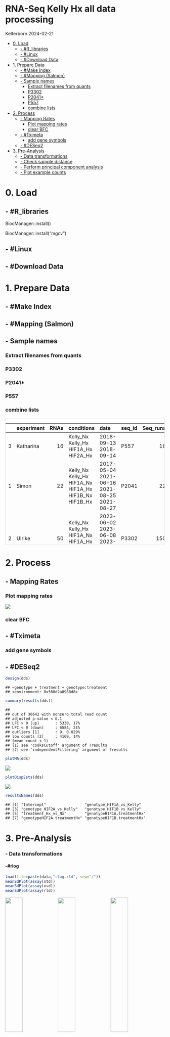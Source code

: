 RNA-Seq Kelly Hx all data processing
================
Kelterborn
2024-02-21

- [0. Load](#0-load)
  - [- \#R_libraries](#--r_libraries)
  - [- \#Linux](#--linux)
  - [- \#Download Data](#--download-data)
- [1. Prepare Data](#1-prepare-data)
  - [- \#Make Index](#--make-index)
  - [- \#Mapping (Salmon)](#--mapping-salmon)
  - [- Sample names](#--sample-names)
    - [Extract filenames from quants](#extract-filenames-from-quants)
    - [P3302](#p3302)
    - [P2041\*](#p2041)
    - [P557](#p557)
    - [combine lists](#combine-lists)
- [2. Process](#2-process)
  - [- Mapping Rates](#--mapping-rates)
    - [Plot mapping rates](#plot-mapping-rates)
    - [clear BFC](#clear-bfc)
  - [- \#Tximeta](#--tximeta)
    - [add gene symbols](#add-gene-symbols)
  - [- \#DESeq2](#--deseq2)
- [3. Pre-Analysis](#3-pre-analysis)
  - [- Data transformations](#--data-transformations)
  - [- Check sample distance](#--check-sample-distance)
  - [- Perform principal component
    analysis](#--perform-principal-component-analysis)
  - [- Plot example counts](#--plot-example-counts)

# 0. Load

## - \#R_libraries

BiocManager::install()

BiocManager::install(“mgcv”)

## - \#Linux

## - \#Download Data

# 1. Prepare Data

## - \#Make Index

## - \#Mapping (Salmon)

## - Sample names

### Extract filenames from quants

### P3302

### P2041\*

### P557

### combine lists

<div style="border: 1px solid #ddd; padding: 0px; overflow-y: scroll; height:400px; ">

<table class="table table-striped" style="margin-left: auto; margin-right: auto;">
<thead>
<tr>
<th style="text-align:left;position: sticky; top:0; background-color: #FFFFFF;">
</th>
<th style="text-align:left;position: sticky; top:0; background-color: #FFFFFF;">
experiment
</th>
<th style="text-align:right;position: sticky; top:0; background-color: #FFFFFF;">
RNAs
</th>
<th style="text-align:left;position: sticky; top:0; background-color: #FFFFFF;">
conditions
</th>
<th style="text-align:left;position: sticky; top:0; background-color: #FFFFFF;">
date
</th>
<th style="text-align:left;position: sticky; top:0; background-color: #FFFFFF;">
seq_id
</th>
<th style="text-align:right;position: sticky; top:0; background-color: #FFFFFF;">
Seq_runs
</th>
</tr>
</thead>
<tbody>
<tr>
<td style="text-align:left;">
3
</td>
<td style="text-align:left;">
Katharina
</td>
<td style="text-align:right;">
16
</td>
<td style="text-align:left;">
Kelly_Nx Kelly_Hx HIF1A_Hx HIF2A_Hx
</td>
<td style="text-align:left;">
2018-09-13 2018-09-14
</td>
<td style="text-align:left;">
P557
</td>
<td style="text-align:right;">
16
</td>
</tr>
<tr>
<td style="text-align:left;">
1
</td>
<td style="text-align:left;">
Simon
</td>
<td style="text-align:right;">
22
</td>
<td style="text-align:left;">
Kelly_Nx Kelly_Hx HIF1A_Nx HIF1A_Hx HIF1B_Nx HIF1B_Hx
</td>
<td style="text-align:left;">
2017-05-04 2021-06-16 2021-08-25 2021-08-27
</td>
<td style="text-align:left;">
P2041
</td>
<td style="text-align:right;">
22
</td>
</tr>
<tr>
<td style="text-align:left;">
2
</td>
<td style="text-align:left;">
Ulrike
</td>
<td style="text-align:right;">
50
</td>
<td style="text-align:left;">
Kelly_Nx Kelly_Hx HIF1A_Nx HIF1A_Hx HIF2A_Nx HIF2A_Hx
</td>
<td style="text-align:left;">
2023-06-02 2023-06-08 2023-06-15 2023-06-28
</td>
<td style="text-align:left;">
P3302
</td>
<td style="text-align:right;">
150
</td>
</tr>
</tbody>
</table>

</div>

# 2. Process

## - Mapping Rates

### Plot mapping rates

![](Readme_files/figure-gfm/plot_mappingr-1.png)<!-- -->

### clear BFC

## - \#Tximeta

### add gene symbols

## - \#DESeq2

``` r
design(dds)
```

    ## ~genotype + treatment + genotype:treatment
    ## <environment: 0x560d2a8988d8>

``` r
summary(results(dds))
```

    ## 
    ## out of 30642 with nonzero total read count
    ## adjusted p-value < 0.1
    ## LFC > 0 (up)       : 5330, 17%
    ## LFC < 0 (down)     : 6584, 21%
    ## outliers [1]       : 9, 0.029%
    ## low counts [2]     : 4169, 14%
    ## (mean count < 1)
    ## [1] see 'cooksCutoff' argument of ?results
    ## [2] see 'independentFiltering' argument of ?results

``` r
plotMA(dds)
```

![](Readme_files/figure-gfm/dds_design-1.png)<!-- -->

``` r
plotDispEsts(dds)
```

![](Readme_files/figure-gfm/dds_design-2.png)<!-- -->

``` r
resultsNames(dds)
```

    ## [1] "Intercept"                 "genotype_HIF1A_vs_Kelly"  
    ## [3] "genotype_HIF2A_vs_Kelly"   "genotype_HIF1B_vs_Kelly"  
    ## [5] "treatment_Hx_vs_Nx"        "genotypeHIF1A.treatmentHx"
    ## [7] "genotypeHIF2A.treatmentHx" "genotypeHIF1B.treatmentHx"

# 3. Pre-Analysis

### - Data transformations

#### -#rlog

``` r
load(file=paste(data,"rlog.rld", sep="/"))
meanSdPlot(assay(ntd))
meanSdPlot(assay(vsd))
meanSdPlot(assay(rld))
```

<img src="Readme_files/figure-gfm/pre_trans_fig, figures-side-1.png" width="33%" /><img src="Readme_files/figure-gfm/pre_trans_fig, figures-side-2.png" width="33%" /><img src="Readme_files/figure-gfm/pre_trans_fig, figures-side-3.png" width="33%" />

### - Check sample distance

<img src="Readme_files/figure-gfm/pre_sample_dist-1.png" width="100%" />

### - Perform principal component analysis

<img src="Readme_files/figure-gfm/pca-1.png" width="80%" />

###### – Advanced PCA

    ## PC6 
    ##   6

<img src="Readme_files/figure-gfm/pca_advanced-1.png" width="80%" /><img src="Readme_files/figure-gfm/pca_advanced-2.png" width="80%" /><img src="Readme_files/figure-gfm/pca_advanced-3.png" width="80%" /><img src="Readme_files/figure-gfm/pca_advanced-4.png" width="80%" />

###### – \#PCA gif

<a href="pca.gif" height="100%," width="100%">PCA Gif</a>

<img src="pca.gif" width="100%" />

### - Plot example counts

    ## [1] 30652

    ## [1] 30652

    ## [1] 22173

    ## [1] 22172

<img src="Readme_files/figure-gfm/example_counts-1.png" width="50%" /><img src="Readme_files/figure-gfm/example_counts-2.png" width="50%" />

``` r
sessionInfo()
```

    ## R version 4.3.3 (2024-02-29)
    ## Platform: x86_64-pc-linux-gnu (64-bit)
    ## Running under: Ubuntu 22.04.4 LTS
    ## 
    ## Matrix products: default
    ## BLAS/LAPACK: /opt/intel/oneapi/mkl/2024.0/lib/libmkl_rt.so.2;  LAPACK version 3.10.1
    ## 
    ## locale:
    ##  [1] LC_CTYPE=de_DE.UTF-8       LC_NUMERIC=C              
    ##  [3] LC_TIME=de_DE.UTF-8        LC_COLLATE=de_DE.UTF-8    
    ##  [5] LC_MONETARY=de_DE.UTF-8    LC_MESSAGES=de_DE.UTF-8   
    ##  [7] LC_PAPER=de_DE.UTF-8       LC_NAME=C                 
    ##  [9] LC_ADDRESS=C               LC_TELEPHONE=C            
    ## [11] LC_MEASUREMENT=de_DE.UTF-8 LC_IDENTIFICATION=C       
    ## 
    ## time zone: Europe/Berlin
    ## tzcode source: system (glibc)
    ## 
    ## attached base packages:
    ## [1] grid      stats4    stats     graphics  grDevices utils     datasets 
    ## [8] methods   base     
    ## 
    ## other attached packages:
    ##  [1] ensembldb_2.26.0            AnnotationFilter_1.26.0    
    ##  [3] GenomicFeatures_1.54.4      animation_2.7              
    ##  [5] viridis_0.6.5               viridisLite_0.4.2          
    ##  [7] writexl_1.5.0               knitr_1.46                 
    ##  [9] kableExtra_1.4.0            R.utils_2.12.3             
    ## [11] R.oo_1.26.0                 R.methodsS3_1.8.2          
    ## [13] curl_5.2.1                  data.table_1.15.4          
    ## [15] sessioninfo_1.2.2           VennDiagram_1.7.3          
    ## [17] futile.logger_1.4.3         readxl_1.4.3               
    ## [19] patchwork_1.2.0             gridExtra_2.3              
    ## [21] EnhancedVolcano_1.20.0      cowplot_1.1.3              
    ## [23] ggalt_0.4.0                 PCAtools_2.14.0            
    ## [25] ggrepel_0.9.5               pheatmap_1.0.12            
    ## [27] GOSemSim_2.28.1             biomaRt_2.58.2             
    ## [29] clusterProfiler_4.10.1      vsn_3.70.0                 
    ## [31] AnnotationHub_3.10.1        org.Mm.eg.db_3.18.0        
    ## [33] AnnotationDbi_1.64.1        RColorBrewer_1.1-3         
    ## [35] DESeq2_1.42.1               SummarizedExperiment_1.32.0
    ## [37] Biobase_2.62.0              MatrixGenerics_1.14.0      
    ## [39] matrixStats_1.2.0           GenomicRanges_1.54.1       
    ## [41] GenomeInfoDb_1.38.8         IRanges_2.36.0             
    ## [43] S4Vectors_0.40.2            BiocGenerics_0.48.1        
    ## [45] tximport_1.30.0             tximeta_1.20.3             
    ## [47] stringi_1.8.3               plyr_1.8.9                 
    ## [49] lubridate_1.9.3             forcats_1.0.0              
    ## [51] stringr_1.5.1               dplyr_1.1.4                
    ## [53] purrr_1.0.2                 readr_2.1.5                
    ## [55] tidyr_1.3.1                 tibble_3.2.1               
    ## [57] ggplot2_3.5.0               tidyverse_2.0.0            
    ## [59] BiocFileCache_2.10.2        dbplyr_2.5.0               
    ## [61] devtools_2.4.5              usethis_2.2.3              
    ## [63] BiocManager_1.30.22        
    ## 
    ## loaded via a namespace (and not attached):
    ##   [1] fs_1.6.3                      ProtGenerics_1.34.0          
    ##   [3] bitops_1.0-7                  enrichplot_1.22.0            
    ##   [5] HDO.db_0.99.1                 httr_1.4.7                   
    ##   [7] ash_1.0-15                    profvis_0.3.8                
    ##   [9] tools_4.3.3                   utf8_1.2.4                   
    ##  [11] R6_2.5.1                      lazyeval_0.2.2               
    ##  [13] urlchecker_1.0.1              withr_3.0.0                  
    ##  [15] prettyunits_1.2.0             preprocessCore_1.64.0        
    ##  [17] cli_3.6.2                     formatR_1.14                 
    ##  [19] scatterpie_0.2.2              labeling_0.4.3               
    ##  [21] systemfonts_1.0.6             Rsamtools_2.18.0             
    ##  [23] yulab.utils_0.1.4             gson_0.1.0                   
    ##  [25] svglite_2.1.3                 DOSE_3.28.2                  
    ##  [27] maps_3.4.2                    limma_3.58.1                 
    ##  [29] rstudioapi_0.16.0             RSQLite_2.3.6                
    ##  [31] generics_0.1.3                gridGraphics_0.5-1           
    ##  [33] BiocIO_1.12.0                 vroom_1.6.5                  
    ##  [35] GO.db_3.18.0                  Matrix_1.6-5                 
    ##  [37] fansi_1.0.6                   abind_1.4-5                  
    ##  [39] lifecycle_1.0.4               yaml_2.3.8                   
    ##  [41] qvalue_2.34.0                 SparseArray_1.2.4            
    ##  [43] blob_1.2.4                    promises_1.3.0               
    ##  [45] dqrng_0.3.2                   crayon_1.5.2                 
    ##  [47] miniUI_0.1.1.1                lattice_0.22-5               
    ##  [49] beachmat_2.18.1               KEGGREST_1.42.0              
    ##  [51] pillar_1.9.0                  fgsea_1.28.0                 
    ##  [53] rjson_0.2.21                  codetools_0.2-19             
    ##  [55] fastmatch_1.1-4               glue_1.7.0                   
    ##  [57] ggfun_0.1.4                   remotes_2.5.0                
    ##  [59] vctrs_0.6.5                   png_0.1-8                    
    ##  [61] treeio_1.26.0                 cellranger_1.1.0             
    ##  [63] gtable_0.3.4                  cachem_1.0.8                 
    ##  [65] xfun_0.43                     S4Arrays_1.2.1               
    ##  [67] mime_0.12                     tidygraph_1.3.1              
    ##  [69] statmod_1.5.0                 interactiveDisplayBase_1.40.0
    ##  [71] ellipsis_0.3.2                nlme_3.1-163                 
    ##  [73] ggtree_3.10.1                 bit64_4.0.5                  
    ##  [75] progress_1.2.3                filelock_1.0.3               
    ##  [77] affyio_1.72.0                 irlba_2.3.5.1                
    ##  [79] KernSmooth_2.23-22            colorspace_2.1-0             
    ##  [81] DBI_1.2.2                     tidyselect_1.2.1             
    ##  [83] bit_4.0.5                     compiler_4.3.3               
    ##  [85] extrafontdb_1.0               xml2_1.3.6                   
    ##  [87] DelayedArray_0.28.0           shadowtext_0.1.3             
    ##  [89] rtracklayer_1.62.0            scales_1.3.0                 
    ##  [91] hexbin_1.28.3                 proj4_1.0-14                 
    ##  [93] affy_1.80.0                   rappdirs_0.3.3               
    ##  [95] digest_0.6.35                 rmarkdown_2.26               
    ##  [97] XVector_0.42.0                htmltools_0.5.8.1            
    ##  [99] pkgconfig_2.0.3               extrafont_0.19               
    ## [101] sparseMatrixStats_1.14.0      highr_0.10                   
    ## [103] fastmap_1.1.1                 rlang_1.1.3                  
    ## [105] htmlwidgets_1.6.4             shiny_1.8.1.1                
    ## [107] DelayedMatrixStats_1.24.0     farver_2.1.1                 
    ## [109] jsonlite_1.8.8                BiocParallel_1.36.0          
    ## [111] BiocSingular_1.18.0           RCurl_1.98-1.14              
    ## [113] magrittr_2.0.3                GenomeInfoDbData_1.2.11      
    ## [115] ggplotify_0.1.2               munsell_0.5.1                
    ## [117] Rcpp_1.0.12                   ape_5.7-1                    
    ## [119] ggraph_2.2.1                  zlibbioc_1.48.2              
    ## [121] MASS_7.3-60                   pkgbuild_1.4.4               
    ## [123] parallel_4.3.3                Biostrings_2.70.3            
    ## [125] graphlayouts_1.1.1            splines_4.3.3                
    ## [127] hms_1.1.3                     locfit_1.5-9.9               
    ## [129] igraph_2.0.3                  reshape2_1.4.4               
    ## [131] ScaledMatrix_1.10.0           pkgload_1.3.4                
    ## [133] futile.options_1.0.1          BiocVersion_3.18.1           
    ## [135] XML_3.99-0.16.1               evaluate_0.23                
    ## [137] lambda.r_1.2.4                tzdb_0.4.0                   
    ## [139] tweenr_2.0.3                  httpuv_1.6.15                
    ## [141] Rttf2pt1_1.3.12               polyclip_1.10-6              
    ## [143] ggforce_0.4.2                 rsvd_1.0.5                   
    ## [145] xtable_1.8-4                  restfulr_0.0.15              
    ## [147] tidytree_0.4.6                later_1.3.2                  
    ## [149] aplot_0.2.2                   memoise_2.0.1                
    ## [151] GenomicAlignments_1.38.2      timechange_0.3.0
